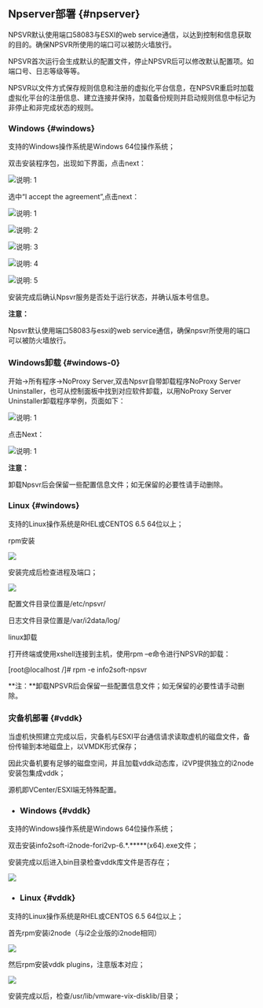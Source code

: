 ## Npserver部署 {#npserver}

NPSVR默认使用端口58083与ESXI的web service通信，以达到控制和信息获取的目的。确保NPSVR所使用的端口可以被防火墙放行。

NPSVR首次运行会生成默认的配置文件，停止NPSVR后可以修改默认配置项。如端口号、日志等级等等。

NPSVR以文件方式保存规则信息和注册的虚拟化平台信息，在NPSVR重启时加载虚拟化平台的注册信息、建立连接并保持，加载备份规则并启动规则信息中标记为非停止和非完成状态的规则。

### Windows {#windows}

支持的Windows操作系统是Windows 64位操作系统；

双击安装程序包，出现如下界面，点击next：

![说明: 1](/assets/V6.035037.png)

选中“I accept the agreement”,点击next：

![说明: 1](/assets/V6.035076.png)

![说明: 2](/assets/V6.035079.png)

![说明: 3](/assets/V6.035080.png)

![说明: 4](/assets/V6.035082.png)

![说明: 5](/assets/V6.035085.png)

安装完成后确认Npsvr服务是否处于运行状态，并确认版本号信息。

**注意：**

Npsvr默认使用端口58083与esxi的web service通信，确保npsvr所使用的端口可以被防火墙放行。

### Windows卸载 {#windows-0}

开始-&gt;所有程序-&gt;NoProxy Server,双击Npsvr自带卸载程序NoProxy Server Uninstaller，也可从控制面板中找到对应软件卸载，以用NoProxy Server Uninstaller卸载程序举例，页面如下：

![说明: 1](/assets/V6.035317.png)

点击Next：

![说明: 1](/assets/V6.035327.png)

**注意：**

卸载Npsvr后会保留一些配置信息文件；如无保留的必要性请手动删除。

### Linux {#windows}

支持的Linux操作系统是RHEL或CENTOS 6.5 64位以上；

rpm安装

![](/assets/V6.140835.png)

安装完成后检查进程及端口；

![](/assets/V6.140851.png)

配置文件目录位置是/etc/npsvr/

日志文件目录位置是/var/i2data/log/

linux卸载

打开终端或使用xshell连接到主机，使用rpm –e命令进行NPSVR的卸载：

\[root@localhost /\]\# rpm -e info2soft-npsvr

**注：**卸载NPSVR后会保留一些配置信息文件；如无保留的必要性请手动删除。

### 灾备机部署 {#vddk}

当虚机快照建立完成以后，灾备机与ESXI平台通信请求读取虚机的磁盘文件，备份传输到本地磁盘上，以VMDK形式保存；

因此灾备机要有足够的磁盘空间，并且加载vddk动态库，i2VP提供独立的i2node安装包集成vddk；

源机即VCenter/ESXI端无特殊配置。

* ### Windows {#vddk}

支持的Windows操作系统是Windows 64位操作系统；

双击安装info2soft-i2node-fori2vp-6.\*.\*\*\*\*\*\(x64\).exe文件；

安装完成以后进入bin目录检查vddk库文件是否存在；

![](/assets/V6.141167.png)

* ### Linux {#vddk}

支持的Linux操作系统是RHEL或CENTOS 6.5 64位以上；

首先rpm安装i2node（与i2企业版的i2node相同）

![](/assets/V6.141242.png)

然后rpm安装vddk plugins，注意版本对应；

![](/assets/V6.141272.png)

安装完成以后，检查/usr/lib/vmware-vix-disklib/目录；

